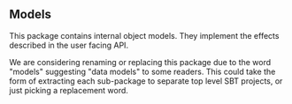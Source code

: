 ## Models

This package contains internal object models. They implement the effects described in the user facing API.

We are considering renaming or replacing this package due to the word "models" suggesting "data models" to some readers.
This could take the form of extracting each sub-package to separate top level SBT projects, or just picking a
replacement word.
